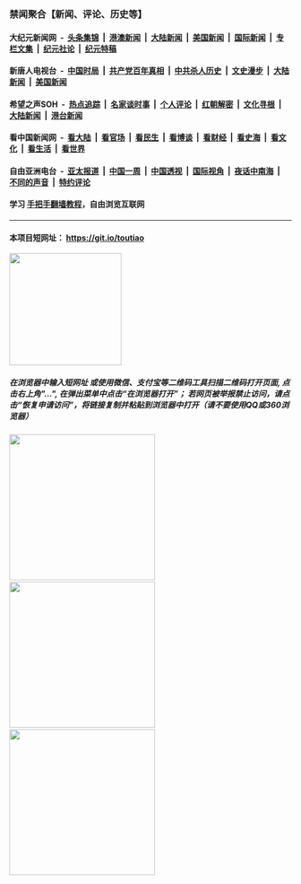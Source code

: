 ### 禁闻聚合【新闻、评论、历史等】

#### 大纪元新闻网 &nbsp;-&nbsp; [头条集锦](indexes/E头条集锦.md?t=02160633) &nbsp;|&nbsp; [港澳新闻](indexes/E港澳新闻.md?t=02160633)  &nbsp;|&nbsp; [大陆新闻](indexes/E大陆新闻.md?t=02160633) &nbsp;|&nbsp; [美国新闻](indexes/E美国新闻.md?t=02160633) &nbsp;|&nbsp; [国际新闻](indexes/E国际新闻.md?t=02160633) &nbsp;|&nbsp; [专栏文集](indexes/E专栏文集.md?t=02160633) &nbsp;|&nbsp; [纪元社论](indexes/E纪元社论.md?t=02160633) &nbsp;|&nbsp; [纪元特稿](indexes/E纪元特稿.md?t=02160633) 

#### 新唐人电视台 &nbsp;-&nbsp; [中国时局](indexes/N中国时局.md?t=02160633) &nbsp;|&nbsp; [共产党百年真相](indexes/N共产党百年真相.md?t=02160633) &nbsp;|&nbsp; [中共杀人历史](indexes/N中共杀人历史.md?t=02160633) &nbsp;|&nbsp; [文史漫步](indexes/N文史漫步.md?t=02160633) &nbsp;|&nbsp; [大陆新闻](indexes/N大陆新闻.md?t=02160633) &nbsp;|&nbsp; [美国新闻](indexes/N美国新闻.md?t=02160633)

#### 希望之声SOH &nbsp;-&nbsp; [热点追踪](indexes/H热点追踪.md?t=02160633) &nbsp;|&nbsp; [名家谈时事](indexes/H名家谈时事.md?t=02160633) &nbsp;|&nbsp; [个人评论](indexes/H个人评论.md?t=02160633)  &nbsp;|&nbsp; [红朝解密](indexes/H红朝解密.md?t=02160633) &nbsp;|&nbsp; [文化寻根](indexes/H文化寻根.md?t=02160633) &nbsp;|&nbsp; [大陆新闻](indexes/H大陆新闻.md?t=02160633) &nbsp;|&nbsp; [港台新闻](indexes/H港台新闻.md?t=02160633)

#### 看中国新闻网 &nbsp;-&nbsp; [看大陆](indexes/S看大陆.md?t=02160633) &nbsp;|&nbsp; [看官场](indexes/S看官场.md?t=02160633) &nbsp;|&nbsp; [看民生](indexes/S看民生.md?t=02160633)  &nbsp;|&nbsp; [看博谈](indexes/S看博谈.md?t=02160633) &nbsp;|&nbsp; [看财经](indexes/S看财经.md?t=02160633) &nbsp;|&nbsp; [看史海](indexes/S看史海.md?t=02160633) &nbsp;|&nbsp; [看文化](indexes/S看文化.md?t=02160633) &nbsp;|&nbsp; [看生活](indexes/S看生活.md?t=02160633) &nbsp;|&nbsp; [看世界](indexes/S看世界.md?t=02160633)

#### 自由亚洲电台 &nbsp;-&nbsp; [亚太报道](indexes/R亚太报道.md?t=02160633) &nbsp;|&nbsp; [中国一周](indexes/R中国一周.md?t=02160633) &nbsp;|&nbsp; [中国透视](indexes/R中国透视.md?t=02160633)  &nbsp;|&nbsp; [国际视角](indexes/R国际视角.md?t=02160633) &nbsp;|&nbsp; [夜话中南海](indexes/R夜话中南海.md?t=02160633) &nbsp;|&nbsp; [不同的声音](indexes/R不同的声音.md?t=02160633) &nbsp;|&nbsp; [特约评论](indexes/R特约评论.md?t=02160633)

#### 学习 [手把手翻墙教程](https://github.com/gfw-breaker/guides/wiki)，自由浏览互联网

----

#### 本项目短网址： https://git.io/toutiao
<img src="https://raw.githubusercontent.com/gfw-breaker/banned-news/master/scripts/img/qr.png" width="200px"/>  

##### 在浏览器中输入短网址 或使用微信、支付宝等二维码工具扫描二维码打开页面, 点击右上角"...", 在弹出菜单中点击“在浏览器打开”； 若网页被举报禁止访问，请点击“恢复申请访问”，将链接复制并粘贴到浏览器中打开（请不要使用QQ或360浏览器）

<img src="https://raw.githubusercontent.com/gfw-breaker/banned-news/master/scripts/img/1.png" width="260px"/> &nbsp; <img src="https://raw.githubusercontent.com/gfw-breaker/banned-news/master/scripts/img/2.png" width="260px"/> &nbsp; <img src="https://raw.githubusercontent.com/gfw-breaker/banned-news/master/scripts/img/3.png" width="260px"/>

